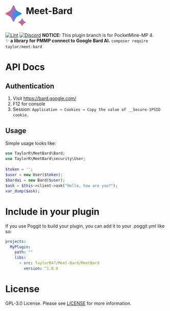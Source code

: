<h1>Meet-Bard<img src="asset/img/logo.png" height="64" width="64" align="left"></img></h1><br/> 

[![Lint](https://poggit.pmmp.io/ci.shield/TaylorR47/Meet-Bard/Meet-Bard)](https://poggit.pmmp.io/ci/TaylorR47/Meet-Bard/Meet-Bard) 
[![Discord](https://img.shields.io/discord/1100650029573738508.svg?label=&logo=discord&logoColor=ffffff&color=7389D8&labelColor=6A7EC2)](https://discord.gg/yAhsgskaGy) 
**NOTICE:** This plugin branch is for PocketMine-MP 4. <br/> ✨ **a library for PMMP connect to Google Bard AI.** </div>
`composer require taylor/meet-bard`

# API Docs
## Authentication
1. Visit https://bard.google.com/
2. F12 for console
3. Session: `Application → Cookies → Copy the value of __Secure-1PSID cookie.`

## Usage
Simple usage looks like:
```php
use TaylorR\MeetBard\Bard;
use TaylorR\MeetBard\security\User;

$token = '';
$user = new User($token);
$bardai = new Bard($user);
$ask = $this->client->ask("Hello, how are you?");
var_dump($ask);
```

# Include in your plugin
If you use Poggit to build your plugin, you can add it to your .poggit.yml like so:
```yaml
projects:
  MyPlugin:
    path: ""
    libs:
      - src: TaylorR47/Meet-Bard/MeetBard
        version: ^1.0.0
```

# License
GPL-3.0 License. Please see [LICENSE](LICENSE) for more information.
